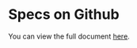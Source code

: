 Specs on Github
===============

You can view the full document [here](http://boiler23.github.com/screen-wake).
